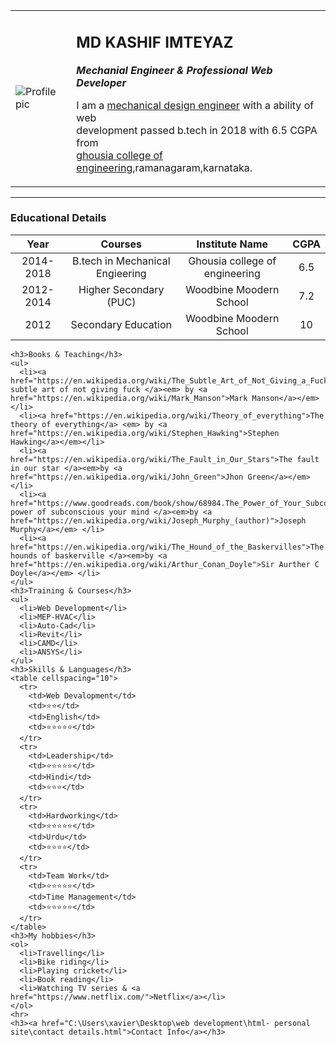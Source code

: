 <title>🎔kashif's curriculum vitae</title>
  <body>
    <table cellspacing="20">
      <tr>
        <td><img src="https://lh3.googleusercontent.com/-BiLgBbHOENQ/XKBywjA6ItI/AAAAAAAAGvw/6PsJdQiu6SIdk3qKadTeRUSn9aUIVUUxwCEwYBhgLKtMDAL1OcqwCQXyExeqqd4W0Bwxv9V0K05b5s3cOwuWvTL-r-ROcZly-ge07KtCsFS0VOnaXDwHl0Q2B1pA8W30gSBidB5CIdClSsL3bMMjoMRRgPuEIdeZdCr95xiZbBMu5pKL5i_-oyMupcJvKOaGu0tpMDgwsBagur4SSqiGHEth1_wFYpFKjFFJS22Az2ATmP4f4Bi8MISKF-Heg1VNjyK4Vz6JqyeVA9HMi5emrjea1AQ7syzEyu-LsJYq6vwwaBLYzdH8ZDpPw2x-rnGt6Ssj-ctgQU_Aj-wEYC-fmVEXpxN8N3Kmu9PA8ZrqQ3UVqRY_nM8NDcXRNnsCNinklKr7Tus4fmtRqpPv8Sqcq5D9wbc_484YyhTy1MzHGFlwOuIuADz0BoH-rNGOYkDTktwBa1BTMe56wcUfy_po9tkBouUmdUcyEu53wTpp6PgCbrB85qMFCV6eWdUKvocfaJKjYJAXwSitj4MxMxyrW2hDd8riV6fgcAc-9X2UzRhzLWhJ-s_ezd5YP9p3W7M_vWKPb2b5zTjWMqTwVC__xmCYp_fvOzy2EdlXnEu31jMGr0jcfm8z3hNZxLeiLn5SKF2-GeVKkDbFaV6lihlgLKVyscgowl4nA-AU/w140-h140-p/0fae0229-1050-4a4f-957d-86347ad41fe6" alt="Profile pic">
        </td>
        <td><h2>MD KASHIF IMTEYAZ</h2>
        <p><em><strong>Mechanial Engineer & Professional Web Developer</strong></em></p>
        <p>I am a <a href="https://www.quora.com/What-is-a-Mechanical-Design-Engineer">mechanical design engineer</a> with a ability of web <br>development passed b.tech in 2018 with 6.5 CGPA from <br><a href="http://www.ghousiaedu.org/"> ghousia college of engineering</a>,ramanagaram,karnataka.</p>
        </td>
      </tr>
    </table>
    <hr size="01" noshadow color="black">
    <h3>Educational Details</h3>
    <table>
      <thead>
        <th>Year</th>
        <th>Courses</th>
        <th>Institute Name</th>
        <th> CGPA </th>
      </thead>
      <tbody align="center">
        <tr>
          <td>2014-2018</td>
          <td>B.tech in Mechanical Engieering</td>
          <td>Ghousia college of engineering</td>
          <td>6.5</td>
        </tr>
        <tr>
          <td>2012-2014</td>
          <td>Higher Secondary (PUC)</td>
          <td>Woodbine Moodern School</td>
          <td>7.2</td>
        </tr>
        <tr>
          <td>2012</td>
          <td>Secondary Education</td>
          <td>Woodbine Moodern School</td>
          <td>10</td>
        </tr>
      </tbody>
    </table>


    <h3>Books & Teaching</h3>
    <ul>
      <li><a href="https://en.wikipedia.org/wiki/The_Subtle_Art_of_Not_Giving_a_Fuck">The subtle art of not giving fuck </a><em> by <a href="https://en.wikipedia.org/wiki/Mark_Manson">Mark Manson</a></em> </li>
      <li><a href="https://en.wikipedia.org/wiki/Theory_of_everything">The theory of everything</a> <em> by <a href="https://en.wikipedia.org/wiki/Stephen_Hawking">Stephen Hawking</a></em></li>
      <li><a href="https://en.wikipedia.org/wiki/The_Fault_in_Our_Stars">The fault in our star </a><em>by <a href="https://en.wikipedia.org/wiki/John_Green">Jhon Green</a></em> </li>
      <li><a href="https://www.goodreads.com/book/show/68984.The_Power_of_Your_Subconscious_Mind">The power of subconscious your mind </a><em>by <a href="https://en.wikipedia.org/wiki/Joseph_Murphy_(author)">Joseph Murphy</a></em> </li>
      <li><a href="https://en.wikipedia.org/wiki/The_Hound_of_the_Baskervilles">The hounds of baskerville </a><em>by <a href="https://en.wikipedia.org/wiki/Arthur_Conan_Doyle">Sir Aurther C Doyle</a></em> </li>
    </ul>
    <h3>Training & Courses</h3>
    <ul>
      <li>Web Development</li>
      <li>MEP-HVAC</li>
      <li>Auto-Cad</li>
      <li>Revit</li>
      <li>CAMD</li>
      <li>ANSYS</li>
    </ul>
    <h3>Skills & Languages</h3>
    <table cellspacing="10">
      <tr>
        <td>Web Devalopment</td>
        <td>⭐⭐</td>
        <td>English</td>
        <td>⭐⭐⭐⭐⭐</td>
      </tr>
      <tr>
        <td>Leadership</td>
        <td>⭐⭐⭐⭐⭐</td>
        <td>Hindi</td>
        <td>⭐⭐⭐</td>
      </tr>
      <tr>
        <td>Hardworking</td>
        <td>⭐⭐⭐⭐⭐</td>
        <td>Urdu</td>
        <td>⭐⭐⭐⭐</td>
      </tr>
      <tr>
        <td>Team Work</td>
        <td>⭐⭐⭐⭐⭐</td>
        <td>Time Management</td>
        <td>⭐⭐⭐⭐⭐</td>
      </tr>
    </table>
    <h3>My hobbies</h3>
    <ol>
      <li>Travelling</li>
      <li>Bike riding</li>
      <li>Playing cricket</li>
      <li>Book reading</li>
      <li>Watching TV series & <a href="https://www.netflix.com/">Netflix</a></li>
    </ol>
    <hr>
    <h3><a href="C:\Users\xavier\Desktop\web development\html- personal site\contact details.html">Contact Info</a></h3>

  </body>
